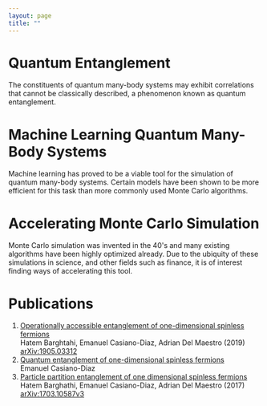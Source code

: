 ```yaml
---
layout: page
title: ""
---
```


# Quantum Entanglement

The constituents of quantum many-body systems may exhibit correlations that cannot be classically described, a phenomenon known as quantum entanglement.

# Machine Learning Quantum Many-Body Systems

Machine learning has proved to be a viable tool for the simulation of quantum many-body systems. Certain models have been shown to be more efficient for this task than more commonly used Monte Carlo algorithms.

# Accelerating Monte Carlo Simulation

Monte Carlo simulation was invented in the 40's and many existing algorithms have been highly optimized already. Due to the ubiquity of these simulations in science, and other fields such as finance, it is of interest finding ways of accelerating this tool.

# Publications

1. [Operationally accessible entanglement of one-dimensional spinless fermions](https://journals.aps.org/pra/abstract/10.1103/PhysRevA.100.022324)<br>Hatem Barghtahi, Emanuel Casiano-Diaz, Adrian Del Maestro (2019)<br>[arXiv:1905.03312](https://doi.org/10.48550/arXiv.1905.03312)
2. [Quantum entanglement of one-dimensional spinless fermions](https://scholarworks.uvm.edu/graddis/1052/)<br> Emanuel Casiano-Diaz
3. [Particle partition entanglement of one dimensional spinless fermions](https://iopscience.iop.org/article/10.1088/1742-5468/aa819a/meta)<br>Hatem Barghathi, Emanuel Casiano-Diaz, Adrian Del Maestro (2017)<br>[arXiv:1703.10587v3](https://doi.org/10.48550/arXiv.1703.10587)

